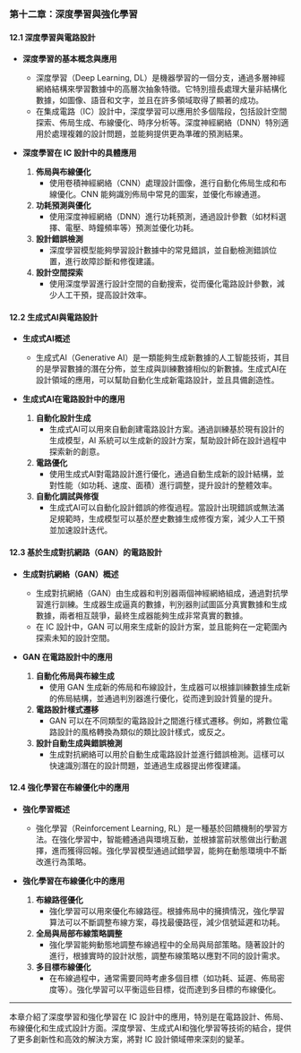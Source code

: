 ### 第十二章：深度學習與強化學習  

#### 12.1 深度學習與電路設計  
- **深度學習的基本概念與應用**  
  - 深度學習（Deep Learning, DL）是機器學習的一個分支，通過多層神經網絡結構來學習數據中的高層次抽象特徵。它特別擅長處理大量非結構化數據，如圖像、語音和文字，並且在許多領域取得了顯著的成功。  
  - 在集成電路（IC）設計中，深度學習可以應用於多個階段，包括設計空間探索、佈局生成、布線優化、時序分析等。深度神經網絡（DNN）特別適用於處理複雜的設計問題，並能夠提供更為準確的預測結果。

- **深度學習在 IC 設計中的具體應用**  
  1. **佈局與布線優化**  
     - 使用卷積神經網絡（CNN）處理設計圖像，進行自動化佈局生成和布線優化。CNN 能夠識別佈局中常見的圖案，並優化布線通道。  
  2. **功耗預測與優化**  
     - 使用深度神經網絡（DNN）進行功耗預測，通過設計參數（如材料選擇、電壓、時鐘頻率等）預測並優化功耗。  
  3. **設計錯誤檢測**  
     - 深度學習模型能夠學習設計數據中的常見錯誤，並自動檢測錯誤位置，進行故障診斷和修復建議。  
  4. **設計空間探索**  
     - 使用深度學習進行設計空間的自動搜索，從而優化電路設計參數，減少人工干預，提高設計效率。  

#### 12.2 生成式AI與電路設計  
- **生成式AI概述**  
  - 生成式AI（Generative AI）是一類能夠生成新數據的人工智能技術，其目的是學習數據的潛在分佈，並生成與訓練數據相似的新數據。生成式AI在設計領域的應用，可以幫助自動化生成新電路設計，並且具備創造性。  

- **生成式AI在電路設計中的應用**  
  1. **自動化設計生成**  
     - 生成式AI可以用來自動創建電路設計方案。通過訓練基於現有設計的生成模型，AI 系統可以生成新的設計方案，幫助設計師在設計過程中探索新的創意。  
  2. **電路優化**  
     - 使用生成式AI對電路設計進行優化，通過自動生成新的設計結構，並對性能（如功耗、速度、面積）進行調整，提升設計的整體效率。  
  3. **自動化調試與修復**  
     - 生成式AI可以自動化設計錯誤的修復過程。當設計出現錯誤或無法滿足規範時，生成模型可以基於歷史數據生成修復方案，減少人工干預並加速設計迭代。  

#### 12.3 基於生成對抗網路（GAN）的電路設計  
- **生成對抗網絡（GAN）概述**  
  - 生成對抗網絡（GAN）由生成器和判別器兩個神經網絡組成，通過對抗學習進行訓練。生成器生成逼真的數據，判別器則試圖區分真實數據和生成數據，兩者相互競爭，最終生成器能夠生成非常真實的數據。  
  - 在 IC 設計中，GAN 可以用來生成新的設計方案，並且能夠在一定範圍內探索未知的設計空間。  

- **GAN 在電路設計中的應用**  
  1. **自動化佈局與布線生成**  
     - 使用 GAN 生成新的佈局和布線設計，生成器可以根據訓練數據生成新的佈局結構，並通過判別器進行優化，從而達到設計質量的提升。  
  2. **電路設計樣式遷移**  
     - GAN 可以在不同類型的電路設計之間進行樣式遷移。例如，將數位電路設計的風格轉換為類似的類比設計樣式，或反之。  
  3. **設計自動生成與錯誤檢測**  
     - 生成對抗網絡可以用於自動生成電路設計並進行錯誤檢測。這樣可以快速識別潛在的設計問題，並通過生成器提出修復建議。  

#### 12.4 強化學習在布線優化中的應用  
- **強化學習概述**  
  - 強化學習（Reinforcement Learning, RL）是一種基於回饋機制的學習方法。在強化學習中，智能體通過與環境互動，並根據當前狀態做出行動選擇，進而獲得回報。強化學習模型通過試錯學習，能夠在動態環境中不斷改進行為策略。  

- **強化學習在布線優化中的應用**  
  1. **布線路徑優化**  
     - 強化學習可以用來優化布線路徑。根據佈局中的擁擠情況，強化學習算法可以不斷調整布線方案，尋找最優路徑，減少信號延遲和功耗。  
  2. **全局與局部布線策略調整**  
     - 強化學習能夠動態地調整布線過程中的全局與局部策略。隨著設計的進行，根據實時的設計狀態，調整布線策略以應對不同的設計需求。  
  3. **多目標布線優化**  
     - 在布線過程中，通常需要同時考慮多個目標（如功耗、延遲、佈局密度等）。強化學習可以平衡這些目標，從而達到多目標的布線優化。  

---

本章介紹了深度學習和強化學習在 IC 設計中的應用，特別是在電路設計、佈局、布線優化和生成式設計方面。深度學習、生成式AI和強化學習等技術的結合，提供了更多創新性和高效的解決方案，將對 IC 設計領域帶來深刻的變革。